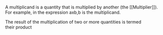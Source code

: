 
A multiplicand is a quantity that is multiplied by another (the [[Multiplier]]). For example, in the expression axb,b is the multiplicand.

The result of the multiplication of two or more quantities is termed their product